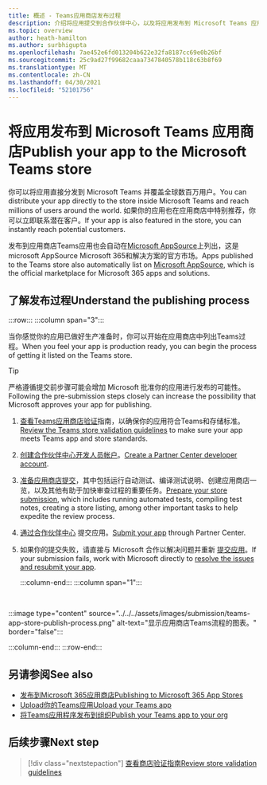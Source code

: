 ```yaml
---
title: 概述 - Teams应用商店发布过程
description: 介绍将应用提交到合作伙伴中心，以及将应用发布到 Microsoft Teams 应用商店和 AppSource (的过程) 。
ms.topic: overview
author: heath-hamilton
ms.author: surbhigupta
ms.openlocfilehash: 7ae452e6fd013204b622e32fa8187cc69e0b26bf
ms.sourcegitcommit: 25c9ad27f99682caaa7347840578b118c63b8f69
ms.translationtype: MT
ms.contentlocale: zh-CN
ms.lasthandoff: 04/30/2021
ms.locfileid: "52101756"
---
```

# <a name="publish-your-app-to-the-microsoft-teams-store"></a><span data-ttu-id="4e249-103">将应用发布到 Microsoft Teams 应用商店</span><span class="sxs-lookup"><span data-stu-id="4e249-103">Publish your app to the Microsoft Teams store</span></span>

<span data-ttu-id="4e249-104">你可以将应用直接分发到 Microsoft Teams 并覆盖全球数百万用户。</span><span class="sxs-lookup"><span data-stu-id="4e249-104">You can distribute your app directly to the store inside Microsoft Teams and reach millions of users around the world.</span></span> <span data-ttu-id="4e249-105">如果你的应用也在应用商店中特别推荐，你可以立即联系潜在客户。</span><span class="sxs-lookup"><span data-stu-id="4e249-105">If your app is also featured in the store, you can instantly reach potential customers.</span></span>

<span data-ttu-id="4e249-106">发布到应用商店Teams应用也会自动在[Microsoft AppSource](https://appsource.microsoft.com)上列出，这是 microsoft AppSource Microsoft 365和解决方案的官方市场。</span><span class="sxs-lookup"><span data-stu-id="4e249-106">Apps published to the Teams store also automatically list on [Microsoft AppSource](https://appsource.microsoft.com), which is the official marketplace for Microsoft 365 apps and solutions.</span></span>

## <a name="understand-the-publishing-process"></a><span data-ttu-id="4e249-107">了解发布过程</span><span class="sxs-lookup"><span data-stu-id="4e249-107">Understand the publishing process</span></span>

:::row:::
   :::column span="3":::

<span data-ttu-id="4e249-108">当你感觉你的应用已做好生产准备时，你可以开始在应用商店中列出Teams过程。</span><span class="sxs-lookup"><span data-stu-id="4e249-108">When you feel your app is production ready, you can begin the process of getting it listed on the Teams store.</span></span>

> [!TIP]
> <span data-ttu-id="4e249-109">严格遵循提交前步骤可能会增加 Microsoft 批准你的应用进行发布的可能性。</span><span class="sxs-lookup"><span data-stu-id="4e249-109">Following the pre-submission steps closely can increase the possibility that Microsoft approves your app for publishing.</span></span>

1. <span data-ttu-id="4e249-110">[查看Teams应用商店验证](~/concepts/deploy-and-publish/appsource/prepare/teams-store-validation-guidelines.md)指南，以确保你的应用符合Teams和存储标准。</span><span class="sxs-lookup"><span data-stu-id="4e249-110">[Review the Teams store validation guidelines](~/concepts/deploy-and-publish/appsource/prepare/teams-store-validation-guidelines.md) to make sure your app meets Teams app and store standards.</span></span>
1. <span data-ttu-id="4e249-111">[创建合作伙伴中心开发人员帐户](~/concepts/deploy-and-publish/appsource/prepare/create-partner-center-dev-account.md)。</span><span class="sxs-lookup"><span data-stu-id="4e249-111">[Create a Partner Center developer account](~/concepts/deploy-and-publish/appsource/prepare/create-partner-center-dev-account.md).</span></span>
1. <span data-ttu-id="4e249-112">[准备应用商店提交](~/concepts/deploy-and-publish/appsource/prepare/submission-checklist.md)，其中包括运行自动测试、编译测试说明、创建应用商店一览，以及其他有助于加快审查过程的重要任务。</span><span class="sxs-lookup"><span data-stu-id="4e249-112">[Prepare your store submission](~/concepts/deploy-and-publish/appsource/prepare/submission-checklist.md), which includes running automated tests, compiling test notes, creating a store listing, among other important tasks to help expedite the review process.</span></span>
1. <span data-ttu-id="4e249-113">[通过合作伙伴中心](https://docs.microsoft.com/office/dev/store/add-in-submission-guide) 提交应用。</span><span class="sxs-lookup"><span data-stu-id="4e249-113">[Submit your app](https://docs.microsoft.com/office/dev/store/add-in-submission-guide) through Partner Center.</span></span>
1. <span data-ttu-id="4e249-114">如果你的提交失败，请直接与 Microsoft 合作以解决问题并重新 [提交应用](~/concepts/deploy-and-publish/appsource/resolve-submission-issues.md)。</span><span class="sxs-lookup"><span data-stu-id="4e249-114">If your submission fails, work with Microsoft directly to [resolve the issues and resubmit your app](~/concepts/deploy-and-publish/appsource/resolve-submission-issues.md).</span></span>

   :::column-end:::
   :::column span="1":::

<br>

:::image type="content" source="../../../assets/images/submission/teams-app-store-publish-process.png" alt-text="显示应用商店Teams流程的图表。" border="false":::

   :::column-end:::
:::row-end:::

## <a name="see-also"></a><span data-ttu-id="4e249-116">另请参阅</span><span class="sxs-lookup"><span data-stu-id="4e249-116">See also</span></span>

* [<span data-ttu-id="4e249-117">发布到Microsoft 365应用商店</span><span class="sxs-lookup"><span data-stu-id="4e249-117">Publishing to Microsoft 365 App Stores</span></span>](https://docs.microsoft.com/office/dev/store/)
* [<span data-ttu-id="4e249-118">Upload你的Teams应用</span><span class="sxs-lookup"><span data-stu-id="4e249-118">Upload your Teams app</span></span>](~/concepts/deploy-and-publish/apps-upload.md)
* [<span data-ttu-id="4e249-119">将Teams应用程序发布到组织</span><span class="sxs-lookup"><span data-stu-id="4e249-119">Publish your Teams app to your org</span></span>](/MicrosoftTeams/tenant-apps-catalog-teams?toc=/microsoftteams/platform/toc.json&bc=/MicrosoftTeams/breadcrumb/toc.json)

## <a name="next-step"></a><span data-ttu-id="4e249-120">后续步骤</span><span class="sxs-lookup"><span data-stu-id="4e249-120">Next step</span></span>

> [!div class="nextstepaction"]
> [<span data-ttu-id="4e249-121">查看商店验证指南</span><span class="sxs-lookup"><span data-stu-id="4e249-121">Review store validation guidelines</span></span>](~/concepts/deploy-and-publish/appsource/prepare/teams-store-validation-guidelines.md)
